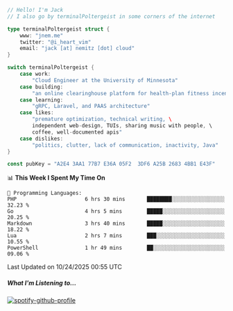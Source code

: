```go
// Hello! I'm Jack
// I also go by terminalPoltergeist in some corners of the internet

type terminalPoltergeist struct {
    www: "jnem.me"
    twitter: "@i_heart_vim"
    email: "jack [at] nemitz [dot] cloud"
}

switch terminalPoltergeist {
    case work:
        "Cloud Engineer at the University of Minnesota"
    case building:
        "an online clearinghouse platform for health-plan fitness incentive programs"
    case learning:
        "gRPC, Laravel, and PAAS architecture"
    case likes:
        "premature optimization, technical writing, \
        independent web-design, TUIs, sharing music with people, \
        coffee, well-documented apis"
    case dislikes:
        "politics, clutter, lack of communication, inactivity, Java"
}

const pubKey = "A2E4 3AA1 77B7 E36A 05F2  3DF6 A25B 2683 4BB1 E43F"
```

<!--START_SECTION:waka-->
📊 **This Week I Spent My Time On** 

```text
💬 Programming Languages: 
PHP                      6 hrs 30 mins       ████████░░░░░░░░░░░░░░░░░   32.23 % 
Go                       4 hrs 5 mins        █████░░░░░░░░░░░░░░░░░░░░   20.25 % 
Markdown                 3 hrs 40 mins       █████░░░░░░░░░░░░░░░░░░░░   18.22 % 
Lua                      2 hrs 7 mins        ███░░░░░░░░░░░░░░░░░░░░░░   10.55 % 
PowerShell               1 hr 49 mins        ██░░░░░░░░░░░░░░░░░░░░░░░   09.06 % 
```


 Last Updated on 10/24/2025 00:55 UTC
<!--END_SECTION:waka-->

##### What I'm Listening to...

[![spotify-github-profile](https://jnem.me/listening-item?maxAge=2592000)](https://jnem.me/listening)
